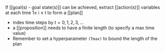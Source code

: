 If [[goal(s) - goal state(s)]] can be achieved, extract [[action(s)]] variables at each time 1≤ i ≤ t to form a [[plan]]
- index time steps by $t=0,1,2,3,...$
- a [[proposition]] needs to have a finite length (to specify a max time value)
- Remember to set a hyperparameter `(Tmax)` to bound the length of the plan
